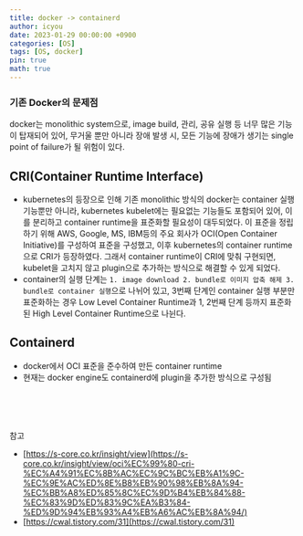 ```yaml
---
title: docker -> containerd
author: icyou
date: 2023-01-29 00:00:00 +0900
categories: [OS]
tags: [OS, docker]
pin: true
math: true
---
```


### 기존 Docker의 문제점
docker는 monolithic system으로, image build, 관리, 공유 실행 등 너무 많은 기능이 탑재되어 있어, 무거울 뿐만 아니라 장애 발생 시, 모든 기능에 장애가 생기는 single point of failure가 될 위험이 있다.

## CRI(Container Runtime Interface)
- kubernetes의 등장으로 인해 기존 monolithic 방식의 docker는 container 실행 기능뿐만 아니라, kubernetes kubelet에는 필요없는 기능들도 포함되어 있어, 이를 분리하고 container runtime을 표준화할 필요성이 대두되었다. 이 표준을 정립하기 위해 AWS, Google, MS, IBM등의 주요 회사가 OCI(Open Container Initiative)를 구성하여 표준을 구성했고, 이후 kubernetes의 container runtime으로 CRI가 등장하였다. 그래서 container runtime이 CRI에 맞춰 구현되면, kubelet을 고치지 않고 plugin으로 추가하는 방식으로 해결할 수 있게 되었다.
- container의 실행 단계는 `1. image download 2. bundle로 이미지 압축 해제 3. bundle로 container 실행`으로 나뉘어 있고, 3번째 단계인 container 실행 부분만 표준화하는 경우 Low Level Container Runtime과 1, 2번째 단계 등까지 표준화된 High Level Container Runtime으로 나뉜다.

## Containerd
- docker에서 OCI 표준을 준수하여 만든 container runtime
- 현재는 docker engine도 containerd에 plugin을 추가한 방식으로 구성됨

<br/><br/><br/><br/>
참고 
- [https://s-core.co.kr/insight/view](https://s-core.co.kr/insight/view/oci%EC%99%80-cri-%EC%A4%91%EC%8B%AC%EC%9C%BC%EB%A1%9C-%EC%9E%AC%ED%8E%B8%EB%90%98%EB%8A%94-%EC%BB%A8%ED%85%8C%EC%9D%B4%EB%84%88-%EC%83%9D%ED%83%9C%EA%B3%84-%ED%9D%94%EB%93%A4%EB%A6%AC%EB%8A%94/)
- [https://cwal.tistory.com/31](https://cwal.tistory.com/31)